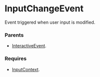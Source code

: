 # InputChangeEvent

Event triggered when user input is modified.

### Parents
- [InteractiveEvent](/docs/taxonomy/events/InteractiveEvent).

### Requires
- [InputContext](/docs/taxonomy/global-contexts/InputContext).